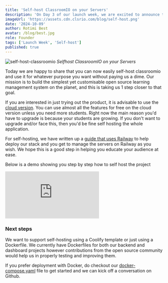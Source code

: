 ```yaml
---
title: 'Self-host ClassroomIO on your Servers'
description: 'On Day 3 of our launch week, we are excited to announce that you can now easily self-host ClassroomIO on your servers using our pre-built Railway template.'
imageUrl: 'https://assets.cdn.clsrio.com/blog/self-host.png'
date: '2024-10-09'
author: Rotimi Best
avatar: /blog/best.jpg
role: Founder
tags: ['Launch Week', 'Self-host']
published: true
---
```


![self-host-classroomio](https://assets.cdn.clsrio.com/blog/self-host.png)
_Selfhost ClassroomIO on your Servers_

Today we are happy to share that you can now easily self-host classroomio and use it for whatever purpose you want without paying us a dime. Our mission is to build the simplest yet customisable open source learning management system on the planet, and this is taking us 1 step closer to that goal.

If you are interested in just trying out the product, it is advisable to use the [cloud version](https://app.classroomio.com). You can use almost all the features for free on the cloud version unless you need more students. Right now the main reason you'd have to upgrade is because your students are growing. If you don't want to upgrade and/or face this, then you'd be fine self hosting the whole application.

For self-hosting, we have written up a [guide that uses Railway](https://classroomio.com/docs/quickstart/self-hosting)  to help deploy our stack and you get to manage the servers on Railway as you wish. We hope this is a good step in helping you educate your audience at ease.

Below is a demo showing you step by step how to self host the project

<iframe class="embed my-5" src="https://www.youtube.com/embed/3TMWPgoSPZ0?si=cbpN6ZC0-sevAL-i" title="YouTube video player" frameborder="0" allow="accelerometer; autoplay; clipboard-write; encrypted-media; gyroscope; picture-in-picture; web-share" referrerpolicy="strict-origin-when-cross-origin" allowfullscreen></iframe>

### Next steps

We want to support self-hosting using a Coolify template or just using a Dockerfile. We currently have Dockerfiles for both our backend and dashboard projects however contributions from the open source community would help us in properly testing and improving them.

If you prefer deployment with Docker, do checkout our [docker-compose.yaml](https://github.com/classroomio/classroomio/blob/main/docker-compose.yaml) file to get started and we can kick off a conversation on Github.
